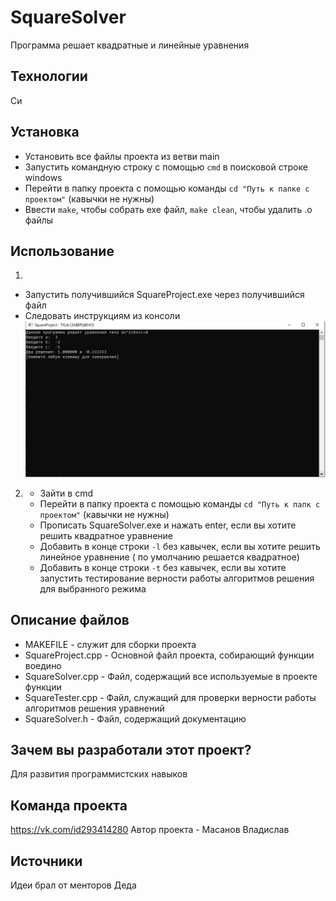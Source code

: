 # SquareSolver
Программа решает квадратные и линейные уравнения


## Технологии
Си

## Установка
- Установить все файлы проекта из ветви main
- Запустить командную строку с помощью `cmd` в поисковой строке windows
- Перейти в папку проекта с помощью команды `cd "Путь к папке с проектом"` (кавычки не нужны)
- Ввести `make`, чтобы собрать exe файл, `make clean`, чтобы удалить .o файлы

## Использование
1)
- Запустить получившийся SquareProject.exe через получившийся файл
- Следовать инструкциям из консоли
![Иллюстрация к проекту](https://github.com/IpadikVUZ/Kvadrat/blob/main/preview.png)

2) - Зайти в cmd
   - Перейти в папку проекта с помощью команды `cd "Путь к папк с проектом"` (кавычки не нужны)
   - Прописать SquareSolver.exe и нажать enter, если вы хотите решить квадратное уравнение
   - Добавить в конце строки `-l` без кавычек, если вы хотите решить линейное уравнение ( по умолчанию решается квадратное)
   - Добавить в конце строки `-t` без кавычек, если вы хотите запустить тестирование верности работы алгоритмов решения для выбранного режима

## Описание файлов
- MAKEFILE - служит для сборки проекта
- SquareProject.cpp - Основной файл проекта, собирающий функции воедино
- SquareSolver.cpp - Файл, содержащий все используемые в проекте функции
- SquareTester.cpp - Файл, служащий для проверки верности работы алгоритмов решения уравнений
- SquareSolver.h - Файл, содержащий документацию

## Зачем вы разработали этот проект?
Для развития программистских навыков

## Команда проекта
https://vk.com/id293414280 Автор проекта - Масанов Владислав

## Источники
Идеи брал от менторов Деда
